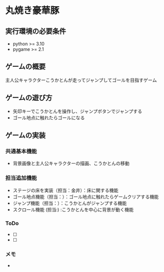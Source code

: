 # 丸焼き豪華豚

## 実行環境の必要条件
* python >= 3.10
* pygame >= 2.1

## ゲームの概要
主人公キャラクターこうかとんが走ってジャンプしてゴールを目指すゲーム

## ゲームの遊び方
* 矢印キーでこうかとんを操作し、ジャンプボタンでジャンプする
* ゴール地点に触れたらゴールになる

## ゲームの実装
### 共通基本機能
* 背景画像と主人公キャラクターの描画、こうかとんの移動

### 担当追加機能
* ステージの床を実装（担当：金井）：床に関する機能
* ゴール地点機能（担当：）：ゴール地点に触れたらゲームクリアする機能
* ジャンプ機能（担当：）：こうかとんがジャンプする機能
* スクロール機能 (担当:) :こうかとんを中心に背景が動く機能

### ToDo
- [ ] 
- [ ] 

### メモ
* 
